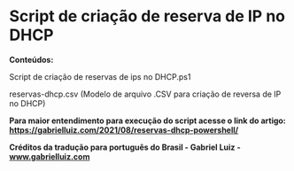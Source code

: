 # Script de criação de reserva de IP no DHCP

**Conteúdos:**

Script de criação de reservas de ips no DHCP.ps1

reservas-dhcp.csv (Modelo de arquivo .CSV para criação de reversa de IP no DHCP)

**Para maior entendimento para execução do script acesse o link do artigo: https://gabrielluiz.com/2021/08/reservas-dhcp-powershell/**

**Créditos da tradução para português do Brasil - Gabriel Luiz - www.gabrielluiz.com**

